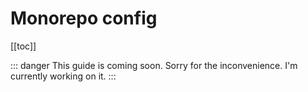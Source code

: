 # Monorepo config

[[toc]]

::: danger This guide is coming soon.
Sorry for the inconvenience. I'm currently working on it.
:::